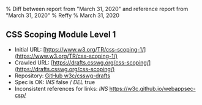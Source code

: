 % Diff between report from "March 31, 2020" and reference report from "March 31, 2020"
% Reffy
% March 31, 2020

## CSS Scoping Module Level 1

- Initial URL: [https://www.w3.org/TR/css-scoping-1/](https://www.w3.org/TR/css-scoping-1/)
- Crawled URL: [https://drafts.csswg.org/css-scoping/](https://drafts.csswg.org/css-scoping/)
- Repository: [GitHub w3c/csswg-drafts](https://github.com/w3c/csswg-drafts)
- Spec is OK: *INS* false / *DEL* true
- Inconsistent references for links: *INS* https://w3c.github.io/webappsec-csp/



